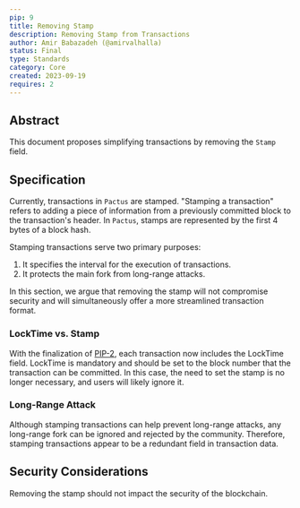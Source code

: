 ```yaml
---
pip: 9
title: Removing Stamp
description: Removing Stamp from Transactions
author: Amir Babazadeh (@amirvalhalla)
status: Final
type: Standards
category: Core
created: 2023-09-19
requires: 2
---
```


## Abstract

This document proposes simplifying transactions by removing the `Stamp` field.

## Specification

Currently, transactions in `Pactus` are stamped. "Stamping a transaction" refers to adding a piece of information from a previously committed block to the transaction's header. In `Pactus`, stamps are represented by the first 4 bytes of a block hash.

Stamping transactions serve two primary purposes:

1. It specifies the interval for the execution of transactions.
2. It protects the main fork from long-range attacks.

In this section, we argue that removing the stamp will not compromise security and will simultaneously offer a more streamlined transaction format.

### LockTime vs. Stamp

With the finalization of [PIP-2](https://pips.pactus.org/PIPs/pip-2), each transaction now includes the LockTime field. LockTime is mandatory and should be set to the block number that the transaction can be committed. In this case, the need to set the stamp is no longer necessary, and users will likely ignore it.

### Long-Range Attack

Although stamping transactions can help prevent long-range attacks, any long-range fork can be ignored and rejected by the community. Therefore, stamping transactions appear to be a redundant field in transaction data.

## Security Considerations

Removing the stamp should not impact the security of the blockchain.
